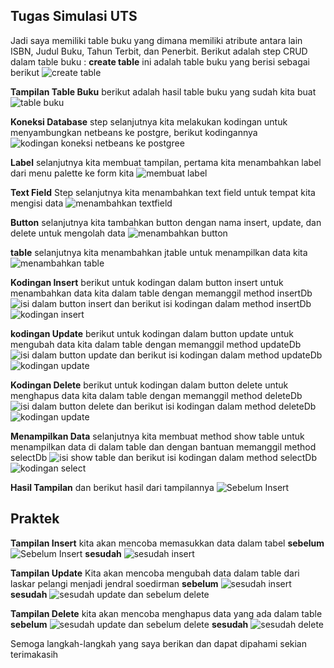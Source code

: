 ## Tugas Simulasi UTS
Jadi saya memiliki table buku yang dimana memiliki atribute antara lain ISBN, Judul Buku, Tahun Terbit, dan Penerbit. Berikut adalah step CRUD dalam table buku :
**create table**
ini adalah table buku yang berisi sebagai berikut
![create table](https://github.com/user-attachments/assets/427f32ad-7152-422d-a91b-983dc2820f12)

**Tampilan Table Buku**
berikut adalah hasil table buku yang sudah kita buat
![table buku](https://github.com/user-attachments/assets/57acaebe-02ad-43e0-a406-ce143a5a8b51)

**Koneksi Database**
step selanjutnya kita melakukan kodingan untuk menyambungkan netbeans ke postgre, berikut kodingannya
![kodingan koneksi netbeans ke postgree](https://github.com/user-attachments/assets/2d88f595-6ade-477c-a0b8-b5cd5f5254b4)

**Label**
selanjutnya kita membuat tampilan, pertama kita menambahkan label dari menu palette ke form kita
![membuat label](https://github.com/user-attachments/assets/714f646f-2f56-4ab8-a2ca-1e316e0d63c3)

**Text Field**
Step selanjutnya kita menambahkan text field untuk tempat kita mengisi data
![menambahkan textfield](https://github.com/user-attachments/assets/0f5f680a-38eb-4625-8eaf-72ebbee9cdeb)

**Button**
selanjutnya kita tambahkan button dengan nama insert, update, dan delete untuk mengolah data
![menambahkan button](https://github.com/user-attachments/assets/aa48a8ae-8129-4028-a259-b09bbc8379b3)

**table**
selanjutnya kita menambahkan jtable untuk menampilkan data kita
![menambahkan table](https://github.com/user-attachments/assets/3c7f5ae5-12a2-4a34-9504-57cebf0abac0)

**Kodingan Insert**
berikut untuk kodingan dalam button insert untuk menambahkan data kita dalam table dengan memanggil method insertDb
![isi dalam button insert](https://github.com/user-attachments/assets/30dd41e3-a324-4d07-a2af-f049df2d67c1)
dan berikut isi kodingan dalam method insertDb
![kodingan insert](https://github.com/user-attachments/assets/10687441-da7e-4d66-9697-36c86aa7a43f)

**kodingan Update**
berikut untuk kodingan dalam button update untuk mengubah data kita dalam table dengan memanggil method updateDb
![isi dalam button update](https://github.com/user-attachments/assets/09a346e4-2103-4f19-a0e7-90296b559ec4)
dan berikut isi kodingan dalam method updateDb
![kodingan update](https://github.com/user-attachments/assets/c50f29b4-070c-4924-889d-90c08fa62880)

**Kodingan Delete**
berikut untuk kodingan dalam button delete untuk menghapus data kita dalam table dengan memanggil method deleteDb
![isi dalam button delete](https://github.com/user-attachments/assets/6f0875af-c1f7-4e3e-896f-dc64c4a5c376)
dan berikut isi kodingan dalam method deleteDb
![kodingan update](https://github.com/user-attachments/assets/c50f29b4-070c-4924-889d-90c08fa62880)

**Menampilkan Data**
selanjutnya kita membuat method show table untuk menampilkan data di dalam table dan dengan bantuan memanggil method selectDb
![isi show table](https://github.com/user-attachments/assets/258de1af-16bb-4a8f-9c1d-a6f6b3cb62a0)
dan berikut isi kodingan dalam method selectDb
![kodingan select](https://github.com/user-attachments/assets/5823eaa9-cd03-4bb5-aa35-bf6e34b2553c)

**Hasil Tampilan**
dan berikut hasil dari tampilannya
![Sebelum Insert](https://github.com/user-attachments/assets/4359a7cb-b857-41bb-9209-3844c655cd42)

## Praktek

**Tampilan Insert**
kita akan mencoba memasukkan data dalam tabel
**sebelum**
![Sebelum Insert](https://github.com/user-attachments/assets/4359a7cb-b857-41bb-9209-3844c655cd42)
**sesudah**
![sesudah insert](https://github.com/user-attachments/assets/a30a35db-9461-486b-b571-02b2291bb19f)

**Tampilan Update**
Kita akan mencoba mengubah data dalam table dari laskar pelangi menjadi jendral soedirman
**sebelum**
![sesudah insert](https://github.com/user-attachments/assets/a30a35db-9461-486b-b571-02b2291bb19f)
**sesudah**
![sesudah update dan sebelum delete](https://github.com/user-attachments/assets/c83c479f-82cb-45da-a39c-b945f3942351)

**Tampilan Delete**
kita akan mencoba menghapus data yang ada dalam table
**sebelum**
![sesudah update dan sebelum delete](https://github.com/user-attachments/assets/c83c479f-82cb-45da-a39c-b945f3942351)
**sesudah**
![sesudah delete](https://github.com/user-attachments/assets/6f6d7444-130f-4ec7-8767-ddbdffdf69e8)

Semoga langkah-langkah yang saya berikan dan dapat dipahami sekian terimakasih

